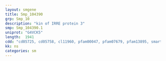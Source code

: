 ```yaml
---
layout: smgene
title: Smp_104390
grp: Smp_10
description: "kin of IRRE protein 3"
smp: Smp_104390.1
uniprot: "G4VCK5"
length:  1941
cdd: "cd05725, cd05758, cl11960, pfam00047, pfam07679, pfam13895, smart00408, smart00410"
kk: ns
categories: sm
---
```

